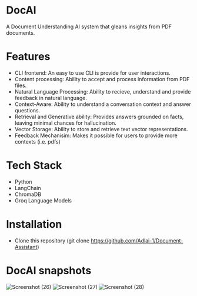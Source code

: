 # DocAI
A Document Understanding AI system that gleans insights from PDF documents.

# Features
* CLI frontend: An easy to use CLI is provide for user interactions.
* Content processing: Ability to accept and process information from PDF files.
* Natural Language Processing: Ability to recieve, understand and provide feedback in natural language.
* Context-Aware: Ability to understand a conversation context and answer questions.
* Retrieval and Generative ability: Provides answers grounded on facts, leaving minimal chances for hallucination.
* Vector Storage: Ability to store and retrieve text vector representations.
* Feedback Mechanisim: Makes it possible for users to provide more contexts (i.e. pdfs) 

# Tech Stack
* Python
* LangChain
* ChromaDB
* Groq Language Models

# Installation
* Clone this repository (git clone https://github.com/Adlai-1/Document-Assistant)

# DocAI snapshots
![Screenshot (26)](https://github.com/user-attachments/assets/8049effb-4357-46b0-9343-d5f5ddf1f857)
![Screenshot (27)](https://github.com/user-attachments/assets/336296b5-b44f-4fe1-a50c-dea9b34e8c6e)
![Screenshot (28)](https://github.com/user-attachments/assets/7076ff13-a89c-47e0-9485-df4d34fe7aef)
